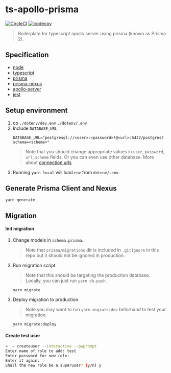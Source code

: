 # ts-apollo-prisma

[![CircleCI](https://circleci.com/gh/dooboolab/ts-apollo-prisma.svg?style=svg)](https://circleci.com/gh/dooboolab/ts-apollo-prisma)
[![codecov](https://codecov.io/gh/dooboolab/ts-apollo-prisma/branch/master/graph/badge.svg)](https://codecov.io/gh/dooboolab/ts-apollo-prisma)

> Boilerplate for typescript apollo server using prisma (known as Prisma 2).

## Specification
* [node](https://nodejs.org)
* [typescript](https://typescriptlang.org)
* [prisma](https://www.prisma.io)
* [prisma-nexus](https://www.nexusjs.org/#/components/schema/plugins/prisma)
* [apollo-server](https://www.apollographql.com/docs/apollo-server)
* [jest](https://jestjs.io)

## Setup environment
1. cp `./dotenv/dev.env` `./dotenv/.env`
2. Include `DATABASE_URL`
   ```
   DATABASE_URL="postgresql://<user>:<password>!@<url>:5432/postgres?schema=<scheme>"
   ```
   > Note that you should change appropriate values in `user`, `password`, `url`, `scheme` fields. Or you can even use other database. More about [connection urls](https://www.prisma.io/docs/reference/database-connectors/connection-urls)
3. Running `yarn local` will load `env` from `dotenv/.env`.

## Generate Prisma Client and Nexus
```
yarn generate
```

## Migration

#### Init migration

1. Change models in `schema.prisma`.
   > Note that `prisma/migrations` dir is included in `.gitignore` in this repo but it should not be ignored in production.
2. Run migration script.
   > Note that this should be targeting the production database. Locally, you can just run `yarn db-push`.
   ```
   yarn migrate
   ```
3. Deploy migration to production.
   > Note you may want to run `yarn migrate:dev` beforhand to test your migration.
   ```
   yarn migrate:deploy
   ```

#### Create test user
```sh
➜  ~ createuser --interactive --pwprompt
Enter name of role to add: test
Enter password for new role: 
Enter it again: 
Shall the new role be a superuser? (y/n) y
```